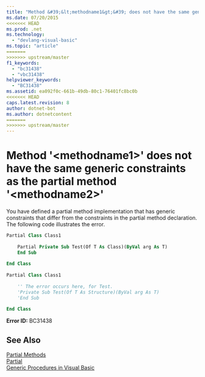 ```yaml
---
title: "Method &#39;&lt;methodname1&gt;&#39; does not have the same generic constraints as the partial method &#39;&lt;methodname2&gt;&#39;"
ms.date: 07/20/2015
<<<<<<< HEAD
ms.prod: .net
ms.technology: 
  - "devlang-visual-basic"
ms.topic: "article"
=======
>>>>>>> upstream/master
f1_keywords: 
  - "bc31438"
  - "vbc31438"
helpviewer_keywords: 
  - "BC31438"
ms.assetid: ea092f0c-661b-49db-80c1-76401fc8bc0b
<<<<<<< HEAD
caps.latest.revision: 8
author: dotnet-bot
ms.author: dotnetcontent
=======
>>>>>>> upstream/master
---
```

# Method &#39;&lt;methodname1&gt;&#39; does not have the same generic constraints as the partial method &#39;&lt;methodname2&gt;&#39;
You have defined a partial method implementation that has generic constraints that differ from the constraints in the partial method declaration. The following code illustrates the error.  
  
```vb  
Partial Class Class1  
  
    Partial Private Sub Test(Of T As Class)(ByVal arg As T)  
    End Sub  
  
End Class  
  
Partial Class Class1  
  
    '' The error occurs here, for Test.  
    'Private Sub Test(Of T As Structure)(ByVal arg As T)  
    'End Sub  
  
End Class  
```  
  
 **Error ID:** BC31438  
  
## See Also  
 [Partial Methods](../../visual-basic/programming-guide/language-features/procedures/partial-methods.md)  
 [Partial](../../visual-basic/language-reference/modifiers/partial.md)  
 [Generic Procedures in Visual Basic](../../visual-basic/programming-guide/language-features/data-types/generic-procedures.md)
